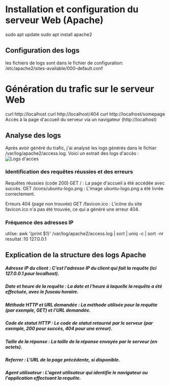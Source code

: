 # Installation et configuration du serveur Web (Apache)
sudo apt update
sudo apt install apache2
## Configuration des logs
les fichiers de logs sont dans le fichier de configuration:  /etc/apache2/sites-available/000-default.conf
 # Génération du trafic sur le serveur Web
curl http://localhost
curl http://localhost/404
curl http://localhost/somepage
 Accès à la page d'accueil du serveur via un navigateur (http://localhost)
## Analyse des logs

Après avoir généré du trafic, j'ai analysé les logs générés dans le fichier /var/log/apache2/access.log. 
Voici un extrait des logs d'accès : ![Logs d'acces](chemin/vers/l'image.jpg)
### Identification des requêtes réussies et des erreurs
Requêtes réussies (code 200)
    GET / : La page d'accueil a été accédée avec succès.
    GET /icons/ubuntu-logo.png : L'image ubuntu-logo.png a été livrée correctement.

Erreurs 404 (page non trouvée)
    GET /favicon.ico : L'icône du site favicon.ico n'a pas été trouvée, ce qui a généré une erreur 404.
  ###  Fréquence des adresses IP
 utilse:  awk '{print $1}' /var/log/apache2/access.log | sort | uniq -c | sort -nr
 resultat :10 127.0.0.1
## Explication de la structure des logs Apache
##### Adresse IP du client : C'est l'adresse IP du client qui fait la requête (ici 127.0.0.1 pour localhost).
##### Date et heure de la requête : La date et l'heure à laquelle la requête a été effectuée, avec le fuseau horaire.
##### Méthode HTTP et URL demandée : La méthode utilisée pour la requête (par exemple, GET) et l'URL demandée.
##### Code de statut HTTP : Le code de statut retourné par le serveur (par exemple, 200 pour succès, 404 pour une erreur).
##### Taille de la réponse : La taille de la réponse envoyée par le serveur (en octets).
##### Referrer : L'URL de la page précédente, si disponible.
##### Agent utilisateur : L'agent utilisateur qui identifie le navigateur ou l'application effectuant la requête.
